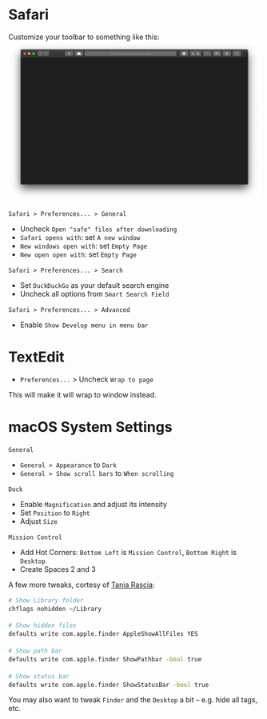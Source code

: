 # Safari

Customize your toolbar to something like this: ![](settings-safari-toolbar.png)

`Safari > Preferences... > General`
- Uncheck `Open "safe" files after downloading`
- `Safari opens with`: set `A new window`
- `New windows open with`: set `Empty Page`
- `New open open with`: set `Empty Page`

`Safari > Preferences... > Search`
- Set `DuckDuckGo` as your default search engine
- Uncheck all options from `Smart Search Field`

`Safari > Preferences... > Advanced`
- Enable `Show Develop menu in menu bar`


# TextEdit

- `Preferences...` > Uncheck `Wrap to page`

This will make it will wrap to window instead.


# macOS System Settings

`General`
- `General > Appearance` to `Dark`
- `General > Show scroll bars` to `When scrolling`

`Dock`
- Enable `Magnification` and adjust its intensity
- Set `Position` to `Right`
- Adjust `Size`

`Mission Control`
- Add Hot Corners: `Bottom Left` is `Mission Control`, `Bottom Right` is `Desktop`
- Create Spaces 2 and 3

A few more tweaks, cortesy of [Tania Rascia](https://www.taniarascia.com/setting-up-a-brand-new-mac-for-development/):

```zsh
# Show Library folder
chflags nohidden ~/Library

# Show hidden files
defaults write com.apple.finder AppleShowAllFiles YES

# Show path bar
defaults write com.apple.finder ShowPathbar -bool true

# Show status bar
defaults write com.apple.finder ShowStatusBar -bool true
```

You may also want to tweak `Finder` and the `Desktop` a bit – e.g. hide all tags, etc.